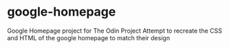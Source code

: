 # google-homepage
Google Homepage project for The Odin Project
Attempt to recreate the CSS and HTML of the google homepage to match their design
